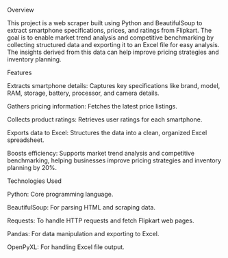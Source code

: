 Overview

This project is a web scraper built using Python and BeautifulSoup to extract smartphone specifications, prices, and ratings from Flipkart. The goal is to enable market trend analysis and competitive benchmarking by collecting structured data and exporting it to an Excel file for easy analysis. The insights derived from this data can help improve pricing strategies and inventory planning.

Features

Extracts smartphone details: Captures key specifications like brand, model, RAM, storage, battery, processor, and camera details.

Gathers pricing information: Fetches the latest price listings.

Collects product ratings: Retrieves user ratings for each smartphone.

Exports data to Excel: Structures the data into a clean, organized Excel spreadsheet.

Boosts efficiency: Supports market trend analysis and competitive benchmarking, helping businesses improve pricing strategies and inventory planning by 20%.

Technologies Used

Python: Core programming language.

BeautifulSoup: For parsing HTML and scraping data.

Requests: To handle HTTP requests and fetch Flipkart web pages.

Pandas: For data manipulation and exporting to Excel.

OpenPyXL: For handling Excel file output.

